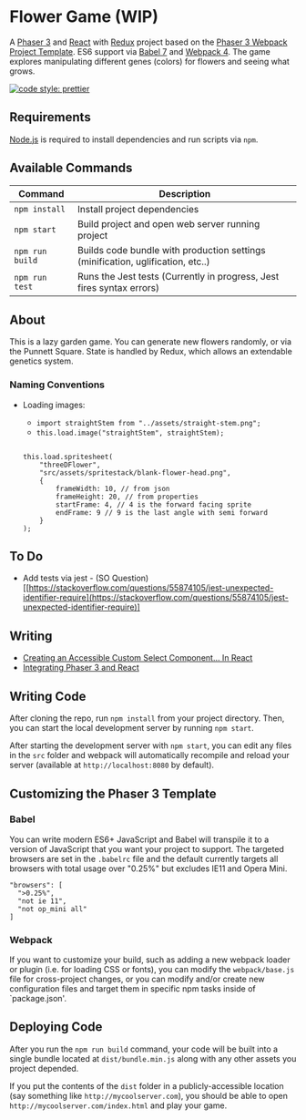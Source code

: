 # Flower Game (WIP)

A [Phaser 3](https://phaser.io/) and [React](https://reactjs.org/) with [Redux](https://redux.js.org/) project based on the [Phaser 3 Webpack Project Template](https://github.com/photonstorm/phaser3-project-template). ES6 support via [Babel 7](https://babeljs.io/) and [Webpack 4](https://webpack.js.org/). The game explores manipulating different genes (colors) for flowers and seeing what grows.

[![code style: prettier](https://img.shields.io/badge/code_style-prettier-ff69b4.svg?style=flat-square)](https://github.com/prettier/prettier)

## Requirements

[Node.js](https://nodejs.org) is required to install dependencies and run scripts via `npm`.

## Available Commands

| Command         | Description                                                                     |
| --------------- | ------------------------------------------------------------------------------- |
| `npm install`   | Install project dependencies                                                    |
| `npm start`     | Build project and open web server running project                               |
| `npm run build` | Builds code bundle with production settings (minification, uglification, etc..) |
| `npm run test`  | Runs the Jest tests (Currently in progress, Jest fires syntax errors)           |

## About

This is a lazy garden game. You can generate new flowers randomly, or via the Punnett Square. State is handled by Redux, which allows an extendable genetics system.

### Naming Conventions

-   Loading images:

    -   `import straightStem from "../assets/straight-stem.png";`
    -   `this.load.image("straightStem", straightStem);`

    ```

    this.load.spritesheet(
    	"threeDFlower",
    	"src/assets/spritestack/blank-flower-head.png",
    	{
    		frameWidth: 10, // from json
    		frameHeight: 20, // from properties
    		startFrame: 4, // 4 is the forward facing sprite
    		endFrame: 9 // 9 is the last angle with semi forward
    	}
    );
    ```

## To Do

-   Add tests via jest - (SO Question)[[https://stackoverflow.com/questions/55874105/jest-unexpected-identifier-require](https://stackoverflow.com/questions/55874105/jest-unexpected-identifier-require)]

## Writing

-   [Creating an Accessible Custom Select Component… In React](https://medium.com/@Tnodes/integrating-react-and-phaser-3-tutorial-eb96717d4a9d?source=friends_link&sk=0f1d5f2e456584b0cc6fc5c785394b56)
-   [Integrating Phaser 3 and React](<[https://medium.com/@Tnodes/integrating-react-and-phaser-3-tutorial-eb96717d4a9d](https://medium.com/@Tnodes/integrating-react-and-phaser-3-tutorial-eb96717d4a9d)>)

## Writing Code

After cloning the repo, run `npm install` from your project directory. Then, you can start the local development
server by running `npm start`.

After starting the development server with `npm start`, you can edit any files in the `src` folder
and webpack will automatically recompile and reload your server (available at `http://localhost:8080`
by default).

## Customizing the Phaser 3 Template

### Babel

You can write modern ES6+ JavaScript and Babel will transpile it to a version of JavaScript that you
want your project to support. The targeted browsers are set in the `.babelrc` file and the default currently
targets all browsers with total usage over "0.25%" but excludes IE11 and Opera Mini.

```
"browsers": [
  ">0.25%",
  "not ie 11",
  "not op_mini all"
]
```

### Webpack

If you want to customize your build, such as adding a new webpack loader or plugin (i.e. for loading CSS or fonts), you can
modify the `webpack/base.js` file for cross-project changes, or you can modify and/or create
new configuration files and target them in specific npm tasks inside of `package.json'.

## Deploying Code

After you run the `npm run build` command, your code will be built into a single bundle located at
`dist/bundle.min.js` along with any other assets you project depended.

If you put the contents of the `dist` folder in a publicly-accessible location (say something like `http://mycoolserver.com`),
you should be able to open `http://mycoolserver.com/index.html` and play your game.
